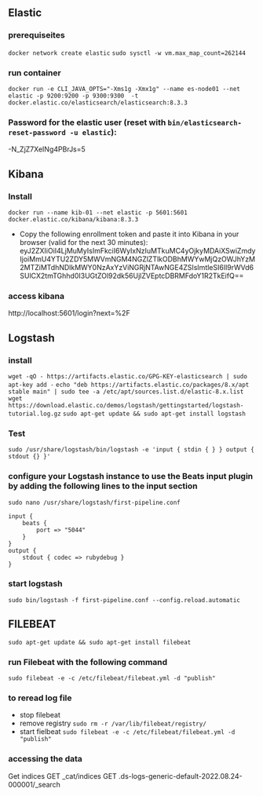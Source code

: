 ## Elastic

### prerequiseites
`docker network create elastic`
`sudo sysctl -w vm.max_map_count=262144`


### run container

`docker run -e CLI_JAVA_OPTS="-Xms1g -Xmx1g" --name es-node01 --net elastic -p 9200:9200 -p 9300:9300  -t docker.elastic.co/elasticsearch/elasticsearch:8.3.3`

### Password for the elastic user (reset with `bin/elasticsearch-reset-password -u elastic`):
  -N_ZjZ7XeINg4PBrJs=5


## Kibana

### Install
`docker run --name kib-01 --net elastic -p 5601:5601 docker.elastic.co/kibana/kibana:8.3.3`

* Copy the following enrollment token and paste it into Kibana in your browser (valid for the next 30 minutes):
  eyJ2ZXIiOiI4LjMuMyIsImFkciI6WyIxNzIuMTkuMC4yOjkyMDAiXSwiZmdyIjoiMmU4YTU2ZDY5MWVmNGM4NGZlZTlkODBhMWYwMjQzOWJhYzM2MTZiMTdhNDlkMWY0NzAxYzViNGRjNTAwNGE4ZSIsImtleSI6Il9rWVd6SUlCX2tmTGhhd0I3UGtZOl92dk56UjlZVEptcDBRMFdoY1R2TkEifQ==

### access kibana
http://localhost:5601/login?next=%2F


## Logstash

### install
`wget -qO - https://artifacts.elastic.co/GPG-KEY-elasticsearch | sudo apt-key add -`
`echo "deb https://artifacts.elastic.co/packages/8.x/apt stable main" | sudo tee -a /etc/apt/sources.list.d/elastic-8.x.list`
`wget https://download.elastic.co/demos/logstash/gettingstarted/logstash-tutorial.log.gz`
`sudo apt-get update && sudo apt-get install logstash`


### Test
`sudo /usr/share/logstash/bin/logstash -e 'input { stdin { } } output { stdout {} }'`

### configure your Logstash instance to use the Beats input plugin by adding the following lines to the input section
`sudo nano /usr/share/logstash/first-pipeline.conf`

```
input {
    beats {
        port => "5044"
    }
}
output {
    stdout { codec => rubydebug }
}
```

### start logstash
`sudo bin/logstash -f first-pipeline.conf --config.reload.automatic`


## FILEBEAT
`sudo apt-get update && sudo apt-get install filebeat`


### run Filebeat with the following command 
`sudo filebeat -e -c /etc/filebeat/filebeat.yml -d "publish"`

### to reread log file 
- stop filebeat 
- remove registry `sudo rm -r /var/lib/filebeat/registry/`
- start fielbeat `sudo filebeat -e -c /etc/filebeat/filebeat.yml -d "publish"`


### accessing the data 
Get indices
GET _cat/indices
GET .ds-logs-generic-default-2022.08.24-000001/_search

